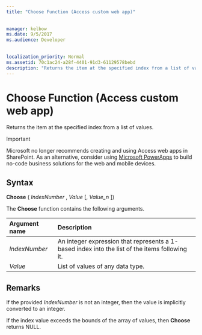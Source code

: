 ```yaml
---
title: "Choose Function (Access custom web app)"
  
  
manager: kelbow
ms.date: 9/5/2017
ms.audience: Developer
 
  
localization_priority: Normal
ms.assetid: 70c1ac24-a28f-4401-91d3-61129578bebd
description: "Returns the item at the specified index from a list of values."
---
```


# Choose Function (Access custom web app)

Returns the item at the specified index from a list of values.
  
> [!IMPORTANT]
> Microsoft no longer recommends creating and using Access web apps in SharePoint. As an alternative, consider using [Microsoft PowerApps](https://powerapps.microsoft.com/en-us/) to build no-code business solutions for the web and mobile devices. 
  
## Syntax

 **Choose** (  *IndexNumber*  ,  *Value*  [,  *Value_n*  ]) 
  
The **Choose** function contains the following arguments. 
  
|**Argument name**|**Description**|
|:-----|:-----|
| *IndexNumber*  <br/> |An integer expression that represents a 1-based index into the list of the items following it.  <br/> |
| *Value*  <br/> |List of values of any data type.  <br/> |
   
## Remarks

If the provided  *IndexNumber*  is not an integer, then the value is implicitly converted to an integer. 
  
If the index value exceeds the bounds of the array of values, then **Choose** returns NULL. 
  

